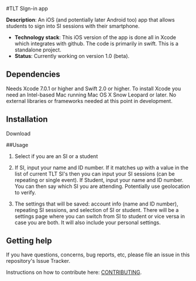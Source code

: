 #TLT SIgn-in app

**Description**:  An iOS (and potentially later Android too) app that allows students to sign into SI sessions with their smartphone.

- **Technology stack**: This iOS version of the app is done all in Xcode which integrates with github. The code is primarily in swift. This is a standalone project.
- **Status**:  Currently working on version 1.0 (beta).

## Dependencies

Needs Xcode 7.0.1 or higher and Swift 2.0 or higher. To install Xcode you need an Intel-based Mac running Mac OS X Snow Leopard or later. No external libraries or frameworks needed at this point in development.

## Installation

Download

##Usage

1. Select if you are an SI or a student

2. If SI, input your name and ID number. If it matches up with a value in the list of current TLT SI's then you can input your SI sessions (can be repeating or single event).
If Student, input your name and ID number. You can then say which SI you are attending. 
Potentially use geolocation to verify.

3. The settings that will be saved: account info (name and ID number), repeating SI sessions, and selection of SI or student. There will be a settings page where you can switch from SI to student or vice versa in case you are both. It will also include your personal settings.

## Getting help

If you have questions, concerns, bug reports, etc, please file an issue in this repository's Issue Tracker.

Instructions on how to contribute here: [CONTRIBUTING](CONTRIBUTING.md).

